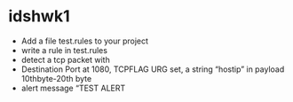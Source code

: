 # idshwk1
* Add a file test.rules to your project 
* write a rule in test.rules
* detect a tcp packet with 
* Destination Port at 1080, TCPFLAG URG set, a string “hostip” in payload 10thbyte-20th byte
* alert message “TEST ALERT
